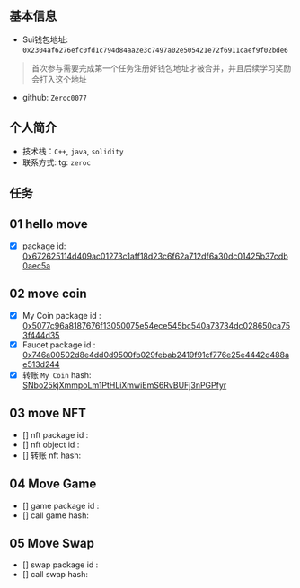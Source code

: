 ## 基本信息
- Sui钱包地址: `0x2304af6276efc0fd1c794d84aa2e3c7497a02e505421e72f6911caef9f02bde6`
> 首次参与需要完成第一个任务注册好钱包地址才被合并，并且后续学习奖励会打入这个地址
- github: `Zeroc0077`

## 个人简介
- 技术栈：`C++`, `java`, `solidity`
- 联系方式: tg: `zeroc` 

## 任务

##   01 hello move  
- [x] package id: [0x672625114d409ac01273c1aff18d23c6f62a712df6a30dc01425b37cdb0aec5a](https://testnet.suivision.xyz/package/0x672625114d409ac01273c1aff18d23c6f62a712df6a30dc01425b37cdb0aec5a?tab=Code)

##   02 move coin
- [x] My Coin package id : [0x5077c96a8187676f13050075e54ece545bc540a73734dc028650ca753f444d35](https://suivision.xyz/package/0x5077c96a8187676f13050075e54ece545bc540a73734dc028650ca753f444d35)
- [x] Faucet package id : [0x746a00502d8e4dd0d9500fb029febab2419f91cf776e25e4442d488ae513d244](https://suivision.xyz/package/0x746a00502d8e4dd0d9500fb029febab2419f91cf776e25e4442d488ae513d244)
- [x] 转账 `My Coin` hash: [SNbo25kjXmmpoLm1PtHLiXmwiEmS6RvBUFj3nPGPfyr](https://suivision.xyz/txblock/SNbo25kjXmmpoLm1PtHLiXmwiEmS6RvBUFj3nPGPfyr)

##   03 move NFT
- [] nft package id :
- [] nft object id : 
- [] 转账 nft  hash:

##   04 Move Game
- [] game package id :
- [] call game hash:

##   05 Move Swap
- [] swap package id :
- [] call swap hash:

